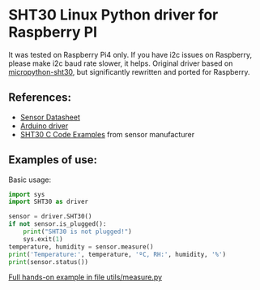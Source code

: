 # SHT30 Linux Python driver for Raspberry PI

It was tested on Raspberry Pi4 only.
If you have i2c issues on Raspberry, please make i2c baud rate slower, it helps.
Original driver based on [micropython-sht30](https://github.com/rsc1975/micropython-sht30), but significantly rewritten and ported for Raspberry.

## References:

* [Sensor Datasheet](https://static.chipdip.ru/lib/994/DOC003994445.pdf)
* [Arduino driver](https://github.com/wemos/WEMOS_SHT3x_Arduino_Library)
* [SHT30 C Code Examples](https://www.sensirion.com/fileadmin/user_upload/customers/sensirion/Dokumente/11_Sample_Codes_Software/Humidity_Sensors/Sensirion_Humidity_Sensors_SHT3x_Sample_Code_V2.pdf) from sensor manufacturer

## Examples of use:
Basic usage:

```python
import sys
import SHT30 as driver

sensor = driver.SHT30()
if not sensor.is_plugged():
    print("SHT30 is not plugged!")
    sys.exit(1)
temperature, humidity = sensor.measure()
print('Temperature:', temperature, 'ºC, RH:', humidity, '%')
print(sensor.status())
```

[Full hands-on example in file utils/measure.py](utils/measure.py)